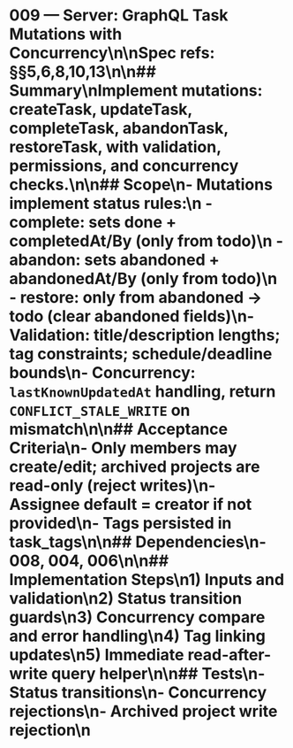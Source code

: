 # 009 — Server: GraphQL Task Mutations with Concurrency\n\nSpec refs: §§5,6,8,10,13\n\n## Summary\nImplement mutations: createTask, updateTask, completeTask, abandonTask, restoreTask, with validation, permissions, and concurrency checks.\n\n## Scope\n- Mutations implement status rules:\n  - complete: sets done + completedAt/By (only from todo)\n  - abandon: sets abandoned + abandonedAt/By (only from todo)\n  - restore: only from abandoned -> todo (clear abandoned fields)\n- Validation: title/description lengths; tag constraints; schedule/deadline bounds\n- Concurrency: `lastKnownUpdatedAt` handling, return `CONFLICT_STALE_WRITE` on mismatch\n\n## Acceptance Criteria\n- Only members may create/edit; archived projects are read-only (reject writes)\n- Assignee default = creator if not provided\n- Tags persisted in task_tags\n\n## Dependencies\n- 008, 004, 006\n\n## Implementation Steps\n1) Inputs and validation\n2) Status transition guards\n3) Concurrency compare and error handling\n4) Tag linking updates\n5) Immediate read-after-write query helper\n\n## Tests\n- Status transitions\n- Concurrency rejections\n- Archived project write rejection\n